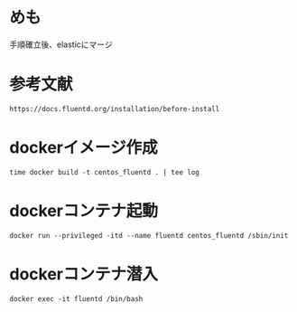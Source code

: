 # めも
手順確立後、elasticにマージ

# 参考文献
```
https://docs.fluentd.org/installation/before-install
```

# dockerイメージ作成
```
time docker build -t centos_fluentd . | tee log
```

# dockerコンテナ起動
```
docker run --privileged -itd --name fluentd centos_fluentd /sbin/init
```

# dockerコンテナ潜入
```
docker exec -it fluentd /bin/bash
```
